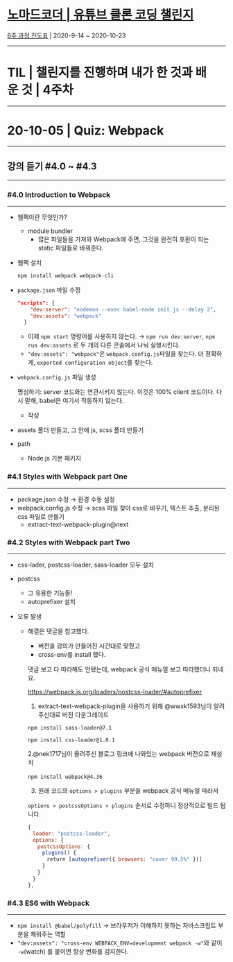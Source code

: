 # [노마드코더 | 유튜브 클론 코딩 챌린지](https://nomadcoders.co/c/wetube-challenge/lobby)

[6주 과정 진도표](https://nomadcoders.co/faq/schedule-youtube) | 2020-9-14 ~ 2020-10-23

---

# TIL | 챌린지를 진행하며 내가 한 것과 배운 것 | 4주차

---

# 20-10-05 | Quiz: Webpack

---

## 강의 듣기 #4.0 ~ #4.3

---

### #4.0 Introduction to Webpack

---

- 웹팩이란 무엇인가?
  - module bundler
    - 많은 파일들을 가져와 Webpack에 주면, 그것을 완전히 호환이 되는 static 파일들로 바꿔준다.
- 웹팩 설치

  ```jsx
  npm install webpack webpack-cli
  ```

- `package.json` 파일 수정

  ```json
  "scripts": {
      "dev:server": "nodemon --exec babel-node init.js --delay 2",
      "dev:assets": "webpack"
    }
  ```

  - 이제 `npm start` 명령어를 사용하지 않는다. → `npm run dev:server`, `npm run dev:assets` 로 두 개의 다른 콘솔에서 나눠 실행시킨다.
  - `"dev:assets": "webpack"`은 `webpack.config.js`파일을 찾는다. 더 정확하게, `exported configuration object`를 찾는다.

- `webpack.config.js` 파일 생성

  명심하기: server 코드와는 연관시키지 않는다. 이것은 100% client 코드이다. 다시 말해, babel은 여기서 작동하지 않는다.

  - 작성

- assets 폴더 만들고, 그 안에 js, scss 폴더 만들기
- path
  - Node.js 기본 패키지

### #4.1 Styles with Webpack part One

---

- package.json 수정 → 환경 수동 설정
- webpack.config.js 수정 → scss 파일 찾아 css로 바꾸기, 텍스트 추출, 분리된 css 파일로 만들기
  - extract-text-webpack-plugin@next

### #4.2 Styles with Webpack part Two

---

- css-lader, postcss-loader, sass-loader 모두 설치
- postcss
  - 그 유용한 기능들!
  - autoprefixer 설치
- 오류 발생

  - 해결은 댓글을 참고했다.

    - 버전을 강의가 만들어진 시간대로 맞췄고
    - cross-env를 install 했다.

    댓글 보고 다 따라해도 안됐는데, webpack 공식 매뉴얼 보고 따라했더니 되네요.

    https://webpack.js.org/loaders/postcss-loader/#autoprefixer

    1. extract-text-webpack-plugin을 사용하기 위해 @wwxk1593님이 알려주신대로 버전 다운그레이드

    `npm install sass-loader@7.1`

    `npm install css-loader@1.0.1`

    2.@nek1717님이 올려주신 블로그 링크에 나와있는 webpack 버전으로 재설치

    `npm install webpack@4.36`⠀

    3. 원래 코드의 `options > plugins` 부분을 webpack 공식 매뉴얼 따라서

    `options > postcssOptions > plugins` 순서로 수정하니 정상적으로 빌드 됩니다.

    ```jsx
    {
    ㅤloader: "postcss-loader",
    ㅤoptions: {
    ㅤㅤpostcssOptions: {
    ㅤㅤㅤplugins() {
    ㅤㅤㅤㅤreturn [autoprefixer({ browsers: "cover 99.5%" })]
    ㅤㅤㅤ}
    ㅤㅤ}
    ㅤ}
    },
    ```

### #4.3 ES6 with Webpack

---

- `npm install @babel/polyfill` → 브라우저가 이해하지 못하는 자바스크립트 부분을 채워주는 역할
- `"dev:assets": "cross-env WEBPACK_ENV=development webpack -w"`와 같이 `-w`(watch) 를 붙이면 항상 변화를 감지한다.
